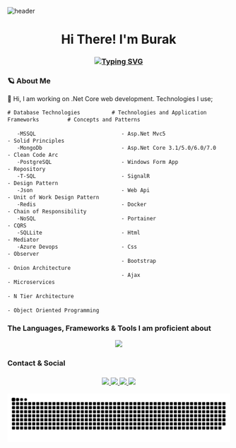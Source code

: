 ![header](https://capsule-render.vercel.app/api?type=waving&color=auto&section=header)
 <h1 align="center">Hi There! I'm Burak</h1>

 
<h3 align="center">
  
[![Typing SVG](https://readme-typing-svg.demolab.com?font=Montserrat&size=30&center=true&color=0d7dee&multiline=true&width=1200&lines=Jr+.Net+Core+Developer+)](https://git.io/typing-svg)

### 🪐 About Me

🧬  Hi, I am working on .Net Core web development. Technologies I use;

    # Database Technologies          # Technologies and Application Frameworks         # Concepts and Patterns                             
                                                                                       
       -MSSQL                           - Asp.Net Mvc5                                   - Solid Principles
       -MongoDb                         - Asp.Net Core 3.1/5.0/6.0/7.0                   - Clean Code Arc
       -PostgreSQL                      - Windows Form App                               - Repository
       -T-SQL                           - SignalR                                        - Design Pattern
       -Json                            - Web Api                                         - Unit of Work Design Pattern
       -Redis                           - Docker                                          - Chain of Responsibility
       -NoSQL                           - Portainer                                       - CQRS
       -SQLLite                         - Html                                            - Mediator
       -Azure Devops                    - Css                                             - Observer
                                        - Bootstrap                                      - Onion Architecture
                                        - Ajax                                           - Microservices
                                                                                         - N Tier Architecture
                                                                                         - Object Oriented Programming






### The Languages, Frameworks & Tools I am proficient about

<p align="center">
<a href="https://skillicons.dev">
    <img src="https://skillicons.dev/icons?&theme=light&i=visualstudio,dotnet,cs,html,css,github,mysql,mongodb,postgres,postman,redis,sqlite,docker,"/>
    
  </a>
</p>
 
### Contact & Social

<h3 align="center">
 <a href="https://www.facebook.com/burakkertn">
   <img height=50 src="https://cdn.jsdelivr.net/gh/devicons/devicon/icons/facebook/facebook-original.svg"/>
    </a>
 <a href="https://www.linkedin.com/in/burakertan">
   <img height=50 src="https://cdn.jsdelivr.net/gh/devicons/devicon/icons/linkedin/linkedin-original.svg"/>
 </a>
<a href="https://twitter.com/burakkertn">
   <img height=50 src="https://cdn.jsdelivr.net/gh/devicons/devicon/icons/twitter/twitter-original.svg"/>
    </a>
  <a href="https://burakertan.com.tr/">
   <img height=50 src="https://cdn.jsdelivr.net/gh/devicons/devicon/icons/chrome/chrome-original.svg"/>
    </a>



   
 </a>






</h3>


 
<picture>
  <source
    media="(prefers-color-scheme: dark)"
    srcset="https://raw.githubusercontent.com/platane/snk/output/github-contribution-grid-snake-dark.svg"
  />
  <source
    media="(prefers-color-scheme: light)"
    srcset="https://raw.githubusercontent.com/platane/snk/output/github-contribution-grid-snake.svg"
  />
  <img
    alt="github contribution grid snake animation"
    src="https://raw.githubusercontent.com/platane/snk/output/github-contribution-grid-snake.svg"
  />
</picture>
